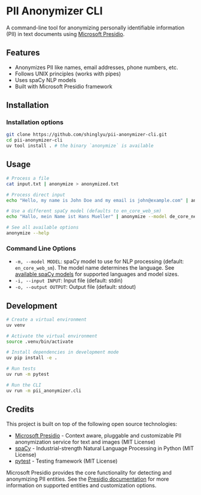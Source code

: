 # PII Anonymizer CLI

A command-line tool for anonymizing personally identifiable information (PII) in text documents using [Microsoft Presidio](https://github.com/microsoft/presidio).

## Features

- Anonymizes PII like names, email addresses, phone numbers, etc.
- Follows UNIX principles (works with pipes)
- Uses spaCy NLP models
- Built with Microsoft Presidio framework

## Installation

### Installation options

```bash
git clone https://github.com/shinglyu/pii-anonymizer-cli.git
cd pii-anonymizer-cli
uv tool install . # the binary `anonymize` is available
```

## Usage

```bash
# Process a file
cat input.txt | anonymize > anonymized.txt

# Process direct input
echo "Hello, my name is John Doe and my email is john@example.com" | anonymize

# Use a different spaCy model (defaults to en_core_web_sm)
echo "Hallo, mein Name ist Hans Mueller" | anonymize --model de_core_news_sm

# See all available options
anonymize --help
```

### Command Line Options

- `-m, --model MODEL`: spaCy model to use for NLP processing (default: `en_core_web_sm`). The model name determines the language. See [available spaCy models](https://spacy.io/models) for supported languages and model sizes.
- `-i, --input INPUT`: Input file (default: stdin)
- `-o, --output OUTPUT`: Output file (default: stdout)

## Development

```bash
# Create a virtual environment
uv venv

# Activate the virtual environment
source .venv/bin/activate

# Install dependencies in development mode
uv pip install -e .

# Run tests
uv run -m pytest

# Run the CLI
uv run -m pii_anonymizer.cli
```

## Credits

This project is built on top of the following open source technologies:

- [Microsoft Presidio](https://github.com/microsoft/presidio) - Context aware, pluggable and customizable PII anonymization service for text and images (MIT License)
- [spaCy](https://spacy.io/) - Industrial-strength Natural Language Processing in Python (MIT License)
- [pytest](https://pytest.org/) - Testing framework (MIT License)

Microsoft Presidio provides the core functionality for detecting and anonymizing PII entities. See the [Presidio documentation](https://microsoft.github.io/presidio/) for more information on supported entities and customization options.
